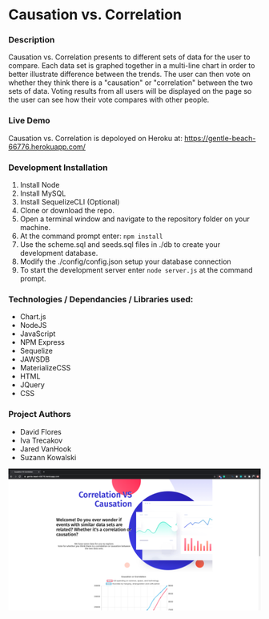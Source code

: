 # Causation vs. Correlation

### Description

Causation vs. Correlation presents to different sets of data for the user to compare. Each data set is graphed together in a multi-line chart in order to better illustrate difference between the trends. The user can then vote on whether they think there is a "causation" or "correlation" between the two sets of data. Voting results from all users will be displayed on the page so the user can see how their vote compares with other people.

### Live Demo
Causation vs. Correlation is depoloyed on Heroku at: https://gentle-beach-66776.herokuapp.com/

### Development Installation

1. Install Node
2. Install MySQL
3. Install SequelizeCLI (Optional)
2. Clone or download the repo.
3. Open a terminal window and navigate to the repository folder on your machine.
4. At the command prompt enter: `npm install`
5. Use the scheme.sql and seeds.sql files in ./db to create your development database.
6. Modify the ./config/config.json setup your database connection
7. To start the development server enter `node server.js` at the command prompt.

### Technologies / Dependancies / Libraries used:

* Chart.js
* NodeJS
* JavaScript
* NPM Express
* Sequelize
* JAWSDB
* MaterializeCSS
* HTML
* JQuery
* CSS

### Project Authors
- David Flores
- Iva Trecakov
- Jared VanHook
- Suzann Kowalski


![CVC](CVC.png)
